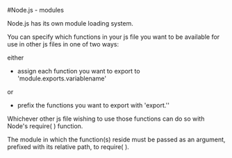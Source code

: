 #Node.js - modules

Node.js has its own module loading system.

You can specify which functions in your js file you want to be available for use in other js files in one of two ways:

either
<ul>
  <li>assign each function you want to export to 'module.exports.variablename'</li>
</ul>
or
<ul>
  <li>prefix the functions you want to export with 'export.''</li>
</ul>

Whichever other js file wishing to use those functions can do so with Node's require( ) function.

The module in which the function(s) reside must be passed as an argument, prefixed with its relative path, to require( ).
